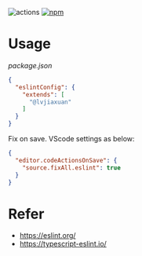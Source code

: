 ![actions](https://github.com/lvjiaxuan/eslint-config/actions/workflows/release.yml/badge.svg)
[![npm](https://img.shields.io/npm/v/@lvjiaxuan/prettier-config)](https://www.npmjs.com/package/@lvjiaxuan/eslint-config)


# Usage

*package.json*
```json
{
  "eslintConfig": {
    "extends": [
      "@lvjiaxuan"
    ]
  }
}
```

Fix on save. VScode settings as below:
```json
{
  "editor.codeActionsOnSave": {
    "source.fixAll.eslint": true
  }
}
```

# Refer

- https://eslint.org/
- https://typescript-eslint.io/
